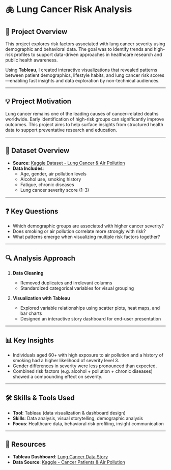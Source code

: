 # 🫁 Lung Cancer Risk Analysis

## 📌 Project Overview

This project explores risk factors associated with lung cancer severity using demographic and behavioral data. The goal was to identify trends and high-risk profiles to support data-driven approaches in healthcare research and public health awareness.

Using **Tableau**, I created interactive visualizations that revealed patterns between patient demographics, lifestyle habits, and lung cancer risk scores—enabling fast insights and data exploration by non-technical audiences.

---

## 💡 Project Motivation

Lung cancer remains one of the leading causes of cancer-related deaths worldwide. Early identification of high-risk groups can significantly improve outcomes. This project aims to help surface insights from structured health data to support preventative research and education.

---

## 🧾 Dataset Overview

- **Source**: [Kaggle Dataset - Lung Cancer & Air Pollution](https://www.kaggle.com/datasets/thedevastator/cancer-patients-and-air-pollution-a-new-link)
- **Data Includes**:
  - Age, gender, air pollution levels
  - Alcohol use, smoking history
  - Fatigue, chronic diseases
  - Lung cancer severity score (1–3)

---

## ❓ Key Questions

- Which demographic groups are associated with higher cancer severity?
- Does smoking or air pollution correlate more strongly with risk?
- What patterns emerge when visualizing multiple risk factors together?

---

## 🔍 Analysis Approach

1. **Data Cleaning**
   - Removed duplicates and irrelevant columns
   - Standardized categorical variables for visual grouping

2. **Visualization with Tableau**
   - Explored variable relationships using scatter plots, heat maps, and bar charts
   - Designed an interactive story dashboard for end-user presentation

---

## 📊 Key Insights

- Individuals aged 60+ with high exposure to air pollution and a history of smoking had a higher likelihood of severity level 3.
- Gender differences in severity were less pronounced than expected.
- Combined risk factors (e.g. alcohol + pollution + chronic diseases) showed a compounding effect on severity.

---

## 🛠️ Skills & Tools Used

- **Tool**: Tableau (data visualization & dashboard design)
- **Skills**: Data analysis, visual storytelling, demographic analysis
- **Focus**: Healthcare data, behavioral risk profiling, insight communication

---

## 🔗 Resources

- **Tableau Dashboard**: [Lung Cancer Data Story](https://public.tableau.com/app/profile/emma.sung/viz/capstone_1_17236881162380/LungCancerDataAnalysis)
- **Data Source**: [Kaggle - Cancer Patients & Air Pollution](https://www.kaggle.com/datasets/thedevastator/cancer-patients-and-air-pollution-a-new-link)

